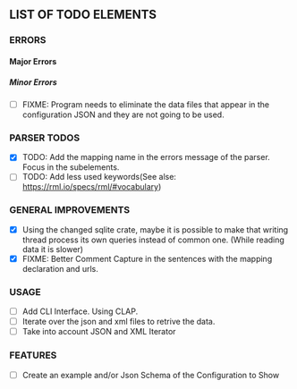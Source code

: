 ## LIST OF TODO ELEMENTS
### ERRORS
#### Major Errors

##### Minor Errors
- [ ] FIXME: Program needs to eliminate the data files that appear in the configuration JSON and they are not going to be used.

### PARSER TODOS
- [x] TODO: Add the mapping name in the errors message of the parser. Focus in the subelements.
- [ ] TODO: Add less used keywords(See alse: https://rml.io/specs/rml/#vocabulary)

### GENERAL IMPROVEMENTS
- [x] Using the changed sqlite crate, maybe it is possible to make that writing thread process its own queries instead of common one. (While reading data it is slower)
- [x] FIXME: Better Comment Capture in the sentences with the mapping declaration and urls.

### USAGE
- [ ] Add CLI Interface. Using CLAP.
- [ ] Iterate over the json and xml files to retrive the data.
- [ ] Take into account JSON and XML Iterator 

### FEATURES
- [ ] Create an example and/or Json Schema of the Configuration to Show